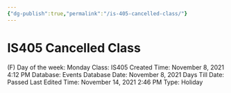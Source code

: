 ```yaml
---
{"dg-publish":true,"permalink":"/is-405-cancelled-class/"}
---
```


# IS405 Cancelled Class

(F) Day of the week: Monday
Class: IS405
Created Time: November 8, 2021 4:12 PM
Database: Events Database
Date: November 8, 2021
Days Till Date: Passed
Last Edited Time: November 14, 2021 2:46 PM
Type: Holiday